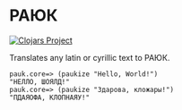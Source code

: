 # РАЮК

[![Clojars Project](https://img.shields.io/clojars/v/org.clojars.tapochqa/pauk.svg)](https://clojars.org/org.clojars.tapochqa/pauk)

Translates any latin or cyrillic text to РАЮК.

	pauk.core=> (paukize "Hello, World!")
	"НЕЛЛО, ШОЯЛД!"
	pauk.core=> (paukize "Здарова, кложары!")
	"ПДАЯОФА, КЛОПНАЯУ!"
